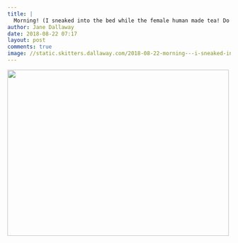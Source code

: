 ```yaml
---
title: |
  Morning! (I sneaked into the bed while the female human made tea! Do you think she’ll see me?)
author: Jane Dallaway
date: 2018-08-22 07:17
layout: post
comments: true
image: //static.skitters.dallaway.com/2018-08-22-morning---i-sneaked-into-the-bed-while-the-female-human-made-tea--do-you-think-she-ll-see-me-thumb-1-IMG-5993.JPG
---
```


<div>
        <a href="//static.skitters.dallaway.com/2018-08-22-morning---i-sneaked-into-the-bed-while-the-female-human-made-tea--do-you-think-she-ll-see-me-fullsize-1-IMG-5993.JPG">
          <img src="//static.skitters.dallaway.com/2018-08-22-morning---i-sneaked-into-the-bed-while-the-female-human-made-tea--do-you-think-she-ll-see-me-thumb-1-IMG-5993.JPG" width="500" height="375"/>
        </a>
      </div>


  
      